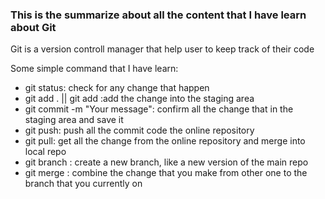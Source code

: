 ### This is the summarize about all the content that I have learn about Git

Git is a version controll manager that help user to keep track of their code

Some simple command that I have learn:
- git status: check for  any change that happen
- git add . || git add <path to file>:add the change into the staging area
- git commit -m "Your message": confirm all the change that in the staging area and save it
- git push: push all the commit code the online repository
- git pull: get all the change from the online repository and merge into local repo
- git branch <new branch name>: create a new branch, like a new version of the main repo
- git merge <branch you want to merge>: combine the change that you make from other one to the branch that you currently on


